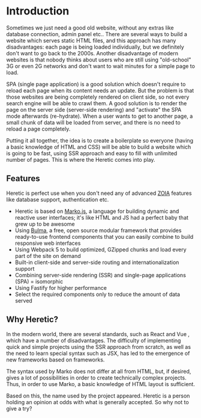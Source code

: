 # Introduction

Sometimes we just need a good old website, without any extras like database connection, admin panel etc.. There are several ways to build a website which serves static HTML files, and this approach has many disadvantages: each page is being loaded individually, but we definitely don't want to go back to the 2000s. Another disadvantage of modern websites is that nobody thinks about users who are still using "old-school" 3G or even 2G networks and don't want to wait minutes for a simple page to load.

SPA (single page application) is a good solution which doesn't require to reload each page when its content needs an update. But the problem is that those websites are being completely rendered on client side, so not every search engine will be able to crawl them. A good solution is to render the page on the server side (server-side rendering) and "activate" the SPA mode afterwards (re-hydrate). When a user wants to get to another page, a small chunk of data will be loaded from server, and there is no need to reload a page completely.

Putting it all together, the idea is to create a boilerplate so everyone (having a basic knowledge of HTML and CSS) will be able to build a website which is going to be fast, using SSR approach and easy to fill with unlimited number of pages. This is where the Heretic comes into play.

## Features

Heretic is perfect use when you don't need any of advanced [ZOIA](https://github.com/xtremespb/zoia) features like database support, authentication etc.

* Heretic is based on [Marko.js](https://markojs.com), a language for building dynamic and reactive user interfaces; it's like HTML and JS had a perfect baby that grew up to be awesome
* Using [Bulma](https://bulma.io/), a free, open source modular framework that provides ready-to-use frontend components that you can easily combine to build responsive web interfaces
* Using Webpack 5 to build optimized, GZipped chunks and load every part of the site on demand
* Built-in client-side and server-side routing and internationalization support
* Combining server-side rendering (SSR) and single-page applications (SPA) = isomorphic
* Using Fastify for higher performance
* Select the required components only to reduce the amount of data served

## Why Heretic?

In the modern world, there are several standards, such as React and Vue , which have a number of disadvantages. The difficulty of implementing quick and simple projects using the SSR approach from scratch, as well as the need to learn special syntax such as JSX, has led to the emergence of new frameworks based on frameworks.

The syntax used by Marko does not differ at all from HTML, but, if desired, gives a lot of possibilities in order to create technically complex projects. Thus, in order to use Marko, a basic knowledge of HTML layout is sufficient.

Based on this, the name used by the project appeared. Heretic is a person holding an opinion at odds with what is generally accepted. So why not to give a try?